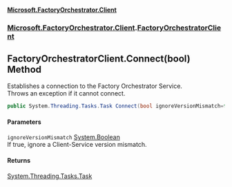 #### [Microsoft.FactoryOrchestrator.Client](./Microsoft-FactoryOrchestrator-Client.md 'Microsoft.FactoryOrchestrator.Client')
### [Microsoft.FactoryOrchestrator.Client](./Microsoft-FactoryOrchestrator-Client.md 'Microsoft.FactoryOrchestrator.Client').[FactoryOrchestratorClient](./Microsoft-FactoryOrchestrator-Client-FactoryOrchestratorClient.md 'Microsoft.FactoryOrchestrator.Client.FactoryOrchestratorClient')
## FactoryOrchestratorClient.Connect(bool) Method
Establishes a connection to the Factory Orchestrator Service.  
Throws an exception if it cannot connect.  
```csharp
public System.Threading.Tasks.Task Connect(bool ignoreVersionMismatch=false);
```
#### Parameters
<a name='Microsoft-FactoryOrchestrator-Client-FactoryOrchestratorClient-Connect(bool)-ignoreVersionMismatch'></a>
`ignoreVersionMismatch` [System.Boolean](https://docs.microsoft.com/en-us/dotnet/api/System.Boolean 'System.Boolean')  
If true, ignore a Client-Service version mismatch.  
  
#### Returns
[System.Threading.Tasks.Task](https://docs.microsoft.com/en-us/dotnet/api/System.Threading.Tasks.Task 'System.Threading.Tasks.Task')  
